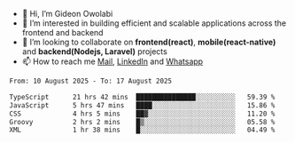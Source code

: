 - 👋 Hi, I’m Gideon Owolabi
- 👀 I’m interested in building efficient and scalable applications across the frontend and backend
- 💞️ I’m looking to collaborate on <b>frontend(react)</b>, <b>mobile(react-native)</b> and <b>backend(Nodejs, Laravel)</b> projects
- 📫 How to reach me <a href="mailto:gideoniyin2021@gmail.com">Mail</a>, <a href="https://www.linkedin.com/in/gideon-owolabi-9b667a232/">LinkedIn</a> and <a href="https://wa.me/2348055377085">Whatsapp</a>

<!---
gude1/gude1 is a ✨ special ✨ repository because its `README.md` (this file) appears on your GitHub profile.
You can click the Preview link to take a look at your changes.
--->

<!--START_SECTION:waka-->

```txt
From: 10 August 2025 - To: 17 August 2025

TypeScript      21 hrs 42 mins  ███████████████░░░░░░░░░░   59.39 %
JavaScript      5 hrs 47 mins   ████░░░░░░░░░░░░░░░░░░░░░   15.86 %
CSS             4 hrs 5 mins    ██▓░░░░░░░░░░░░░░░░░░░░░░   11.20 %
Groovy          2 hrs 2 mins    █▒░░░░░░░░░░░░░░░░░░░░░░░   05.58 %
XML             1 hr 38 mins    █░░░░░░░░░░░░░░░░░░░░░░░░   04.49 %
```

<!--END_SECTION:waka-->
